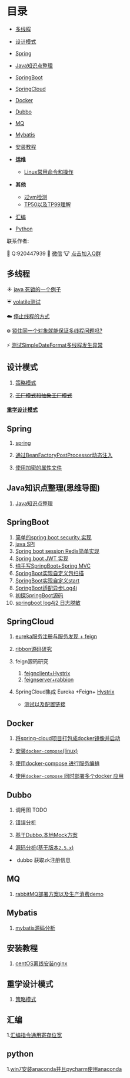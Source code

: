 # 目录

- [多线程](#多线程)

- [设计模式](#设计模式)

- [Spring](#Spring)

- [Java知识点整理](#Java知识点整理)

- [SpringBoot](#SpringBoot)

- [SpringCloud](#SpringCloud)

- [Docker](#Docker)

- [Dubbo](#Dubbo)

- [MQ](#MQ)
  
- [Mybatis](#Mybatis)
  
- [安装教程](#安装教程)


- **运维**

  - [Linux常用命令和操作](shell/Linux常用命令和操作.md)


- **其他**

    - [过vm检测](过vm检测.md)
    - [TP50以及TP99理解](TP50以及TP99理解.md)
- [汇编](#汇编)
  
- [Python](#python) 


联系作者:

:imp: Q:920447939
:dog: [微信](md-file/wechat.jpg)
:cow: [点击加入Q群](https://jq.qq.com/?_wv=1027&k=5OvlqGh)





## **<a id="多线程">多线程</a>**
:sunny: [java 死锁的一个例子](java-bases/src/main/java/cn/withme/thread/DealLock.java)

:umbrella: [volatile测试](java-bases/src/main/java/cn/withme/myvolatile/VolatileTest01.java)

:cloud: [停止线程的方式](java-bases/src/main/java/cn/withme/thread/StopThreadUnsafe.java)

:snowflake: [锁住同一个对象就能保证多线程问题吗?](MulitThread.MD/#t1)

:zap: ​[测试SimpleDateFormat多线程发生异常](java-bases/src/main/java/cn/withme/date/ParseDate.java)







## **<a id="设计模式">设计模式</a>**
1. [~~策略模式~~](java-bases/src/main/java/cn/withme/pattern/StrategyPattern.java)

2. [~~工厂模式和抽象工厂模式~~](https://blog.csdn.net/qq920447939/article/details/104009055)

   

   

#### [重学设计模式](#重学设计模式)

## **<a id="Spring">Spring</a>**

1. [spring](./spring/README.md)
2. [通过BeanFactoryPostProcessor动态注入](./spring/README.md#t1)

3. [使用加密的属性文件](./spring/README.md#t2)




## **<a id="Java知识点整理">Java知识点整理(思维导图)</a>**
1. [Java知识点整理](./Java知识点整理.xmind)


## **<a id="SpringBoot">SpringBoot</a>**
1. [简单的spring boot  security 实现](./spring-boot/spring-boot-security)
2. [java SPI](spring-boot/spring-boot-java-spi/src/main/java/cn/withmes/spi/SpiTest.java)
3. [Spring boot session Redis简单实现](SpringBoot.MD/#t1)
4. [Spring boot JWT 实现](SpringBoot.MD/#t2)
5. [纯手写SpringBoot+Spring MVC](spring-boot/spring-boot-custom)
6. [SpringBoot实现自定义包扫描](./SpringBoot实现自定义包扫描.md)
7. [SpringBoot实现自定义start](./SpringBoot实现自定义start.md)
8. [SpringBoot适配异步Log4j](./SpringBoot适配异步Log4j.md)
9. [初探SpringBoot源码](./spring-boot源码探索)
10. [springboot log4j2 日志脱敏](./springboot_log4j2_日志脱敏.md)

## **<a id="SpringCloud">SpringCloud</a>**
1. [eureka服务注册与服务发现 + feign](spring-cloud/spring-cloud-eureka)
2. [ribbon源码研究](spring-cloud/spring-cloud-simulate-ribbon-service/src/main/java/cn/withmes/spring/cloud/simulate/ribbon/service/SimulateApplication.java)
3. feign源码研究
   1. [feignclient+Hystrix](spring-cloud/spring-cloud-fegin/spring-cloud-open-fegin-client/src/main/java/cn/withmes/springcloud/open/fegin/client/FeginClient.java)
   2. [feignserver+rabbion](spring-cloud/spring-cloud-fegin/spring-cloud-open-fegin-server/src/main/java/cn/withmes/spring/cloud/open/fegin/server/FeginServer.java)
   
4. SpringCloud集成 Eureka +Feign+ [Hystrix](https://github.com/Netflix/Hystrix)    
   - [测试以及配置链接](SpringCloud.MD/#t1)





## **<a id="Docker">Docker</a>**

1. [将spring-cloud项目打包成docker镜像并启动](Docker.MD/#t1)

2. [安装`docker-compose`(linux)](Docker.MD/#t2)

3. [使用docker-compose 进行服务编排](Docker.MD/#t3)

4. [使用`docker-compose` 同时部署多个docker 应用](Docker.MD/#t4)



## **<a id="Dubbo">Dubbo</a>**
1. 调用图 TODO

2. [错误分析](Dubbo.MD/#t2)
3. [基于Dubbo,本地Mock方案](基于Dubbo,本地Mock方案.md)
4. [源码分析(基于版本`2.5.x`)](Dubbo.MD/#t3)

- ​	dubbo 获取zk注册信息

## **<a id="MQ">MQ</a>**
1. [rabbitMQ部署方案以及生产消费demo](rabbitMQ.md)

## **<a id="Mybatis">Mybatis</a>**
1. [mybatis源码分析](mybatis源码分析/README.md)


  ## **<a id="安装教程">安装教程</a>**
1. [centOS离线安装nginx](install_tutorial/centos_offline_nginx_script.md)
  


## **<a id="重学设计模式">重学设计模式</a>**

1. [策略模式](https://blog.csdn.net/qq920447939/article/details/106985808)

## **<a id="汇编">汇编</a>**
1.[汇编指令通用寄存位宽](./assembler/汇编指令通用寄存位宽.md)

## **<a id="python">python</a>**
1.[win7安装anaconda并且pycharm使用anaconda](./python/win7安装anaconda并且pycharm使用anaconda.md)
